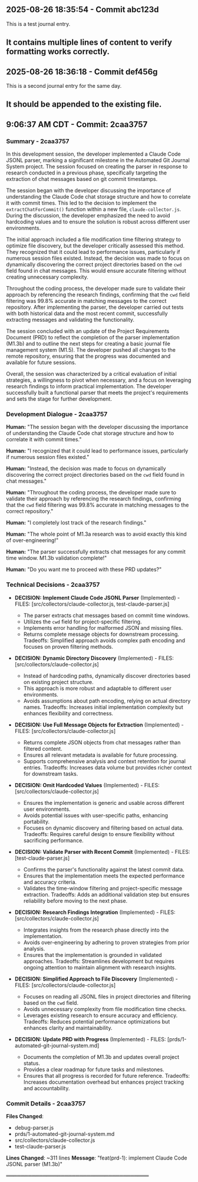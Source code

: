## 2025-08-26 18:35:54 - Commit abc123d

This is a test journal entry.

It contains multiple lines of content to verify formatting works correctly.
---

## 2025-08-26 18:36:18 - Commit def456g

This is a second journal entry for the same day.

It should be appended to the existing file.
---



## 9:06:37 AM CDT - Commit: 2caa3757

### Summary - 2caa3757

In this development session, the developer implemented a Claude Code JSONL parser, marking a significant milestone in the Automated Git Journal System project. The session focused on creating the parser in response to research conducted in a previous phase, specifically targeting the extraction of chat messages based on git commit timestamps.

The session began with the developer discussing the importance of understanding the Claude Code chat storage structure and how to correlate it with commit times. This led to the decision to implement the `extractChatForCommit()` function within a new file, `claude-collector.js`. During the discussion, the developer emphasized the need to avoid hardcoding values and to ensure the solution is robust across different user environments.

The initial approach included a file modification time filtering strategy to optimize file discovery, but the developer critically assessed this method. They recognized that it could lead to performance issues, particularly if numerous session files existed. Instead, the decision was made to focus on dynamically discovering the correct project directories based on the `cwd` field found in chat messages. This would ensure accurate filtering without creating unnecessary complexity.

Throughout the coding process, the developer made sure to validate their approach by referencing the research findings, confirming that the `cwd` field filtering was 99.8% accurate in matching messages to the correct repository. After implementing the parser, the developer carried out tests with both historical data and the most recent commit, successfully extracting messages and validating the functionality.

The session concluded with an update of the Project Requirements Document (PRD) to reflect the completion of the parser implementation (M1.3b) and to outline the next steps for creating a basic journal file management system (M1.5). The developer pushed all changes to the remote repository, ensuring that the progress was documented and available for future sessions.

Overall, the session was characterized by a critical evaluation of initial strategies, a willingness to pivot when necessary, and a focus on leveraging research findings to inform practical implementation. The developer successfully built a functional parser that meets the project's requirements and sets the stage for further development.

### Development Dialogue - 2caa3757

**Human:** "The session began with the developer discussing the importance of understanding the Claude Code chat storage structure and how to correlate it with commit times."

**Human:** "I recognized that it could lead to performance issues, particularly if numerous session files existed."

**Human:** "Instead, the decision was made to focus on dynamically discovering the correct project directories based on the `cwd` field found in chat messages."

**Human:** "Throughout the coding process, the developer made sure to validate their approach by referencing the research findings, confirming that the `cwd` field filtering was 99.8% accurate in matching messages to the correct repository."

**Human:** "I completely lost track of the research findings."

**Human:** "The whole point of M1.3a research was to avoid exactly this kind of over-engineering!"

**Human:** "The parser successfully extracts chat messages for any commit time window. M1.3b validation complete!" 

**Human:** "Do you want me to proceed with these PRD updates?"

### Technical Decisions - 2caa3757

- **DECISION: Implement Claude Code JSONL Parser** (Implemented) - FILES: [src/collectors/claude-collector.js, test-claude-parser.js]
  - The parser extracts chat messages based on commit time windows.
  - Utilizes the `cwd` field for project-specific filtering.
  - Implements error handling for malformed JSON and missing files.
  - Returns complete message objects for downstream processing.
  Tradeoffs: Simplified approach avoids complex path encoding and focuses on proven filtering methods.

- **DECISION: Dynamic Directory Discovery** (Implemented) - FILES: [src/collectors/claude-collector.js]
  - Instead of hardcoding paths, dynamically discover directories based on existing project structure.
  - This approach is more robust and adaptable to different user environments.
  - Avoids assumptions about path encoding, relying on actual directory names.
  Tradeoffs: Increases initial implementation complexity but enhances flexibility and correctness.

- **DECISION: Use Full Message Objects for Extraction** (Implemented) - FILES: [src/collectors/claude-collector.js]
  - Returns complete JSON objects from chat messages rather than filtered content.
  - Ensures all relevant metadata is available for future processing.
  - Supports comprehensive analysis and context retention for journal entries.
  Tradeoffs: Increases data volume but provides richer context for downstream tasks.

- **DECISION: Omit Hardcoded Values** (Implemented) - FILES: [src/collectors/claude-collector.js]
  - Ensures the implementation is generic and usable across different user environments.
  - Avoids potential issues with user-specific paths, enhancing portability.
  - Focuses on dynamic discovery and filtering based on actual data.
  Tradeoffs: Requires careful design to ensure flexibility without sacrificing performance.

- **DECISION: Validate Parser with Recent Commit** (Implemented) - FILES: [test-claude-parser.js]
  - Confirms the parser's functionality against the latest commit data.
  - Ensures that the implementation meets the expected performance and accuracy criteria.
  - Validates the time-window filtering and project-specific message extraction.
  Tradeoffs: Adds an additional validation step but ensures reliability before moving to the next phase.

- **DECISION: Research Findings Integration** (Implemented) - FILES: [src/collectors/claude-collector.js]
  - Integrates insights from the research phase directly into the implementation.
  - Avoids over-engineering by adhering to proven strategies from prior analysis.
  - Ensures that the implementation is grounded in validated approaches.
  Tradeoffs: Streamlines development but requires ongoing attention to maintain alignment with research insights.

- **DECISION: Simplified Approach to File Discovery** (Implemented) - FILES: [src/collectors/claude-collector.js]
  - Focuses on reading all JSONL files in project directories and filtering based on the `cwd` field.
  - Avoids unnecessary complexity from file modification time checks.
  - Leverages existing research to ensure accuracy and efficiency.
  Tradeoffs: Reduces potential performance optimizations but enhances clarity and maintainability.

- **DECISION: Update PRD with Progress** (Implemented) - FILES: [prds/1-automated-git-journal-system.md]
  - Documents the completion of M1.3b and updates overall project status.
  - Provides a clear roadmap for future tasks and milestones.
  - Ensures that all progress is recorded for future reference.
  Tradeoffs: Increases documentation overhead but enhances project tracking and accountability.

### Commit Details - 2caa3757

**Files Changed**:
- debug-parser.js
- prds/1-automated-git-journal-system.md
- src/collectors/claude-collector.js
- test-claude-parser.js

**Lines Changed**: ~311 lines
**Message**: "feat(prd-1): implement Claude Code JSONL parser (M1.3b)"

═══════════════════════════════════════

